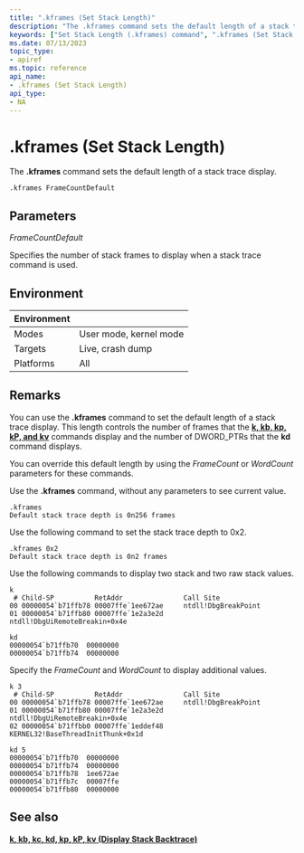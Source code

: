 ```yaml
---
title: ".kframes (Set Stack Length)"
description: "The .kframes command sets the default length of a stack trace display."
keywords: ["Set Stack Length (.kframes) command", ".kframes (Set Stack Length) Windows Debugging"]
ms.date: 07/13/2023
topic_type:
- apiref
ms.topic: reference
api_name:
- .kframes (Set Stack Length)
api_type:
- NA
---
```


# .kframes (Set Stack Length)

The **.kframes** command sets the default length of a stack trace display.

```dbgcmd
.kframes FrameCountDefault 
```

## Parameters

*FrameCountDefault*

Specifies the number of stack frames to display when a stack trace command is used.

## Environment

| Environment | &nbsp;                 |
|-------------|------------------------|
| Modes       | User mode, kernel mode |
| Targets     | Live, crash dump       |
| Platforms   | All                    |

## Remarks

You can use the **.kframes** command to set the default length of a stack trace display. This length controls the number of frames that the [**k, kb, kp, kP, and kv**](k--kb--kc--kd--kp--kp--kv--display-stack-backtrace-.md) commands display and the number of DWORD\_PTRs that the **kd** command displays.

You can override this default length by using the *FrameCount* or *WordCount* parameters for these commands.

Use the **.kframes** command, without any parameters to see current value.

```dbgcmd
.kframes
Default stack trace depth is 0n256 frames
```

Use the following command to set the stack trace depth to 0x2.

```dbgcmd
.kframes 0x2
Default stack trace depth is 0n2 frames
```

Use the following commands to display two stack and two raw stack values.

```dbgcmd
k
 # Child-SP          RetAddr               Call Site
00 00000054`b71ffb78 00007ffe`1ee672ae     ntdll!DbgBreakPoint
01 00000054`b71ffb80 00007ffe`1e2a3e2d     ntdll!DbgUiRemoteBreakin+0x4e

kd
00000054`b71ffb70  00000000
00000054`b71ffb74  00000000
```

Specify the *FrameCount* and *WordCount*  to display additional values.

```dbgcmd
k 3
 # Child-SP          RetAddr               Call Site
00 00000054`b71ffb78 00007ffe`1ee672ae     ntdll!DbgBreakPoint
01 00000054`b71ffb80 00007ffe`1e2a3e2d     ntdll!DbgUiRemoteBreakin+0x4e
02 00000054`b71ffbb0 00007ffe`1eddef48     KERNEL32!BaseThreadInitThunk+0x1d

kd 5
00000054`b71ffb70  00000000
00000054`b71ffb74  00000000
00000054`b71ffb78  1ee672ae
00000054`b71ffb7c  00007ffe
00000054`b71ffb80  00000000
```

## See also

[**k, kb, kc, kd, kp, kP, kv (Display Stack Backtrace)**](k--kb--kc--kd--kp--kp--kv--display-stack-backtrace-.md)

